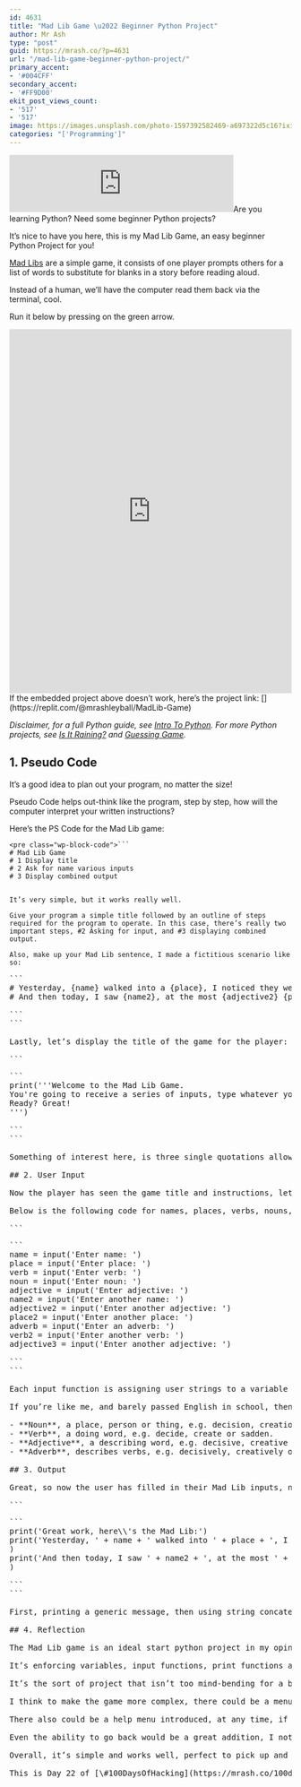 ```yaml
---
id: 4631
title: "Mad Lib Game \u2022 Beginner Python Project"
author: Mr Ash
type: "post"
guid: https://mrash.co/?p=4631
url: "/mad-lib-game-beginner-python-project/"
primary_accent:
- '#004CFF'
secondary_accent:
- '#FF9D00'
ekit_post_views_count:
- '517'
- '517'
image: https://images.unsplash.com/photo-1597392582469-a697322d5c16?ixid=MnwxNTI0MzJ8MHwxfGFsbHx8fHx8fHx8fDE2MzM4NTUyMzM&ixlib=rb-1.2.1&fm=jpg&q=85&fit=crop&w=2560&h=1707
categories: "['Programming']"
---
```


<iframe frameborder="0" height="102px" loading="lazy" scrolling="no" src="https://anchor.fm/mrashleyball/embed/episodes/Mad-Lib-Game--Beginner-Python-Project-e18k0hh" width="400px"></iframe>Are you learning Python? Need some beginner Python projects?

It’s nice to have you here, this is my Mad Lib Game, an easy beginner Python Project for you!

[Mad Libs](https://en.wikipedia.org/wiki/Mad_Libs) are a simple game, it consists of one player prompts others for a list of words to substitute for blanks in a story before reading aloud.

Instead of a human, we’ll have the computer read them back via the terminal, cool.

Run it below by pressing on the green arrow.

<iframe frameborder="0" height="650px" loading="lazy" src="https://replit.com/@mrashleyball/MadLib-Game?lite=true" width="100%"></iframe>If the embedded project above doesn’t work, here’s the project link: [](https://replit.com/@mrashleyball/MadLib-Game)<https://replit.com/@mrashleyball/MadLib-Game>

*Disclaimer, for a full Python guide, see [Intro To Python](https://mrash.co/intro-to-python-free-python-starter-guide/). For more Python projects, see [Is It Raining?](https://mrash.co/basic-python-project-is-it-raining/) and [Guessing Game](https://mrash.co/beginner-python-project-guessing-game/).*

## 1. Pseudo Code

It’s a good idea to plan out your program, no matter the size!

Pseudo Code helps out-think like the program, step by step, how will the computer interpret your written instructions?

Here’s the PS Code for the Mad Lib game:

```
<pre class="wp-block-code">```
# Mad Lib Game
# 1 Display title
# 2 Ask for name various inputs
# 3 Display combined output

```
```

It’s very simple, but it works really well.

Give your program a simple title followed by an outline of steps required for the program to operate. In this case, there’s really two important steps, #2 Asking for input, and #3 displaying combined output.

Also, make up your Mad Lib sentence, I made a fictitious scenario like so:

```
<pre class="wp-block-code">```
# Yesterday, {name} walked into a {place}, I noticed they we're {verb} and had a {noun}. "How strange? I thought". So I asked them, what are you doing? They responding, "I'm {adjective}". Okay then...
# And then today, I saw {name2}, at the most {adjective2} {place2}. They we're {adverb} {verb2}... isn't that {adjective3}!

```
```

Lastly, let’s display the title of the game for the player:

```
<pre class="wp-block-code">```
print('''Welcome to the Mad Lib Game.
You're going to receive a series of inputs, type whatever you like.
Ready? Great!
''')

```
```

Something of interest here, is three single quotations allow for multi-line strings, it’s good for writing larger sentences.

## 2. User Input

Now the player has seen the game title and instructions, let’s get their input.

Below is the following code for names, places, verbs, nouns, adjectives and adverbs:

```
<pre class="wp-block-code">```
name = input('Enter name: ')
place = input('Enter place: ')
verb = input('Enter verb: ')
noun = input('Enter noun: ')
adjective = input('Enter adjective: ')
name2 = input('Enter another name: ')
adjective2 = input('Enter another adjective: ')
place2 = input('Enter another place: ')
adverb = input('Enter an adverb: ')
verb2 = input('Enter another verb: ')
adjective3 = input('Enter another adjective: ')

```
```

Each input function is assigning user strings to a variable with a logical name. When variables doubled up, simply add a 2, or 3 to avoid multiple variables with the same name.

If you’re like me, and barely passed English in school, then here’s a quick reminder of [each element](https://schooltutoring.com/help/parts-of-speech-nouns-verbs-adjectives-and-adverbs/).

- **Noun**, a place, person or thing, e.g. decision, creation or sadness.
- **Verb**, a doing word, e.g. decide, create or sadden.
- **Adjective**, a describing word, e.g. decisive, creative or sad.
- **Adverb**, describes verbs, e.g. decisively, creatively or sadly.

## 3. Output

Great, so now the user has filled in their Mad Lib inputs, now it’s time to display the output:

```
<pre class="wp-block-code">```
print('Great work, here\\'s the Mad Lib:')
print('Yesterday, ' + name + ' walked into ' + place + ', I noticed they we\\'re ' + verb + ' and had a ' + noun + '. "How strange? I thought". So I asked them, what are you doing? They responding, "I\\'m ' + adjective + '". Okay then...'
)
print('And then today, I saw ' + name2 + ', at the most ' + adjective2 + ' ' + place2 + '. They we\\'re ' + adverb + ' ' + verb2 + '... isn\\'t that ' + adjective3 + '!'
)

```
```

First, printing a generic message, then using string concatenation to combine the variable string input from the user to the string sentences.

## 4. Reflection

The Mad Lib game is an ideal start python project in my opinion.

It’s enforcing variables, input functions, print functions and string concatenation, all core elements to Python. And it’s fun! My wife and I spent ages putting our friend’s names, celebrity names and others into wacky situations.

It’s the sort of project that isn’t too mind-bending for a beginner while also being enjoyable, a great mix while starting the python programming journey.

I think to make the game more complex, there could be a menu system introduced. The player could select from various sentences, they could play a short and simple game or a longer one.

There also could be a help menu introduced, at any time, if the user enters ‘help’, a list of explanations of nouns, verbs and adjectives could display.

Even the ability to go back would be a great addition, I noticed my wife entered a noun as a verb accidentally and wanted to change it before continuing. A back option would make that work well.

Overall, it’s simple and works well, perfect to pick up and try yourself while starting out with Python.

This is Day 22 of [\#100DaysOfHacking](https://mrash.co/100daysofhacking/), subscribe to the [newsletter](https://go.mrash.co/newsletter) for updates and if you have feedback, message me via [Twitter](https://twitter.com/mrashleyball). Happy Hacking.